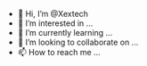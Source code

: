 - 👋 Hi, I’m @Xextech
- 👀 I’m interested in ...
- 🌱 I’m currently learning ...
- 💞️ I’m looking to collaborate on ...
- 📫 How to reach me ...

<!---
Xextech/Xextech is a ✨ special ✨ repository because its `README.md` (this file) appears on your GitHub profile.
You can click the Preview link to take a look at your changes.
--->
